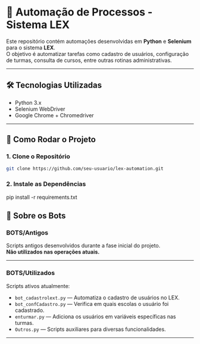 
# 🧩 Automação de Processos - Sistema LEX

Este repositório contém automações desenvolvidas em **Python** e **Selenium** para o sistema **LEX**.  
O objetivo é automatizar tarefas como cadastro de usuários, configuração de turmas, consulta de cursos, entre outras rotinas administrativas.

---

## 🛠 Tecnologias Utilizadas

- Python 3.x
- Selenium WebDriver
- Google Chrome + Chromedriver

---

## 🚀 Como Rodar o Projeto

### 1. Clone o Repositório

```bash
git clone https://github.com/seu-usuario/lex-automation.git
```

### 2. Instale as Dependências

pip install -r requirements.txt


## 🤖 Sobre os Bots

### BOTS/Antigos

Scripts antigos desenvolvidos durante a fase inicial do projeto.  
**Não utilizados nas operações atuais.**

---

### BOTS/Utilizados

Scripts ativos atualmente:

- `bot_cadastrolext.py` — Automatiza o cadastro de usuários no LEX.
- `bot_confCadastro.py` — Verifica em quais escolas o usuário foi cadastrado.
- `enturmar.py` — Adiciona os usuários em variáveis específicas nas turmas.
- `Outros.py` — Scripts auxiliares para diversas funcionalidades.

---

